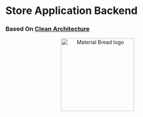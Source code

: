 # Store Application Backend 
### Based On  [Clean Architecture](https://github.com/jasontaylordev/CleanArchitecture.git)
<p align="center"> 
  <img width="200" src="[http://material-bread.org/logo-shadow.svg](https://user-images.githubusercontent.com/55551677/210354737-e914d621-41f1-4e0a-a983-ce2fa160fcaf.png)" alt="Material Bread logo">
</p>

